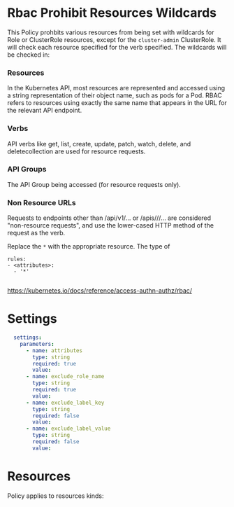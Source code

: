 # Rbac Prohibit Resources Wildcards

This Policy prohbits various resources from being set with wildcards for Role or ClusterRole resources, except for the `cluster-admin` ClusterRole. It will check each resource specified for the verb specified. The wildcards will be checked in:

### Resources
In the Kubernetes API, most resources are represented and accessed using a string representation of their object name, such as pods for a Pod. RBAC refers to resources using exactly the same name that appears in the URL for the relevant API endpoint. 

### Verbs
API verbs like get, list, create, update, patch, watch, delete, and deletecollection are used for resource requests. 

### API Groups
The API Group being accessed (for resource requests only).

### Non Resource URLs
Requests to endpoints other than /api/v1/... or /apis/<group>/<version>/... are considered "non-resource requests", and use the lower-cased HTTP method of the request as the verb.


Replace the `*` with the appropriate resource. The type of 
```
rules:
- <attributes>:
  - '*'
    
```
https://kubernetes.io/docs/reference/access-authn-authz/rbac/


# Settings
```yaml
  settings:
    parameters:
      - name: attributes
        type: string
        required: true
        value:
      - name: exclude_role_name
        type: string
        required: true
        value:
      - name: exclude_label_key
        type: string
        required: false
        value:
      - name: exclude_label_value
        type: string
        required: false
        value:
```

# Resources
Policy applies to resources kinds:

